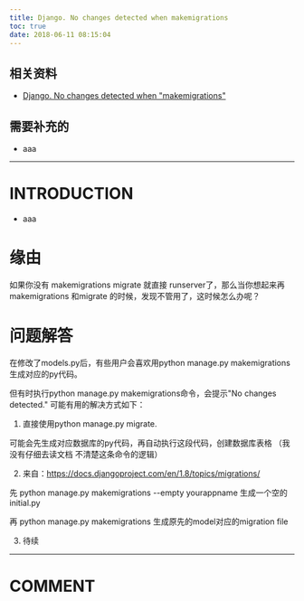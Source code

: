 ```yaml
---
title: Django. No changes detected when makemigrations
toc: true
date: 2018-06-11 08:15:04
---
```


## 相关资料

- [Django. No changes detected when "makemigrations"](https://blog.csdn.net/stephen_wong/article/details/46351505)




## 需要补充的






  * aaa





* * *





# INTRODUCTION






  * aaa




# 缘由


如果你没有 makemigrations migrate 就直接 runserver了，那么当你想起来再 makemigrations 和migrate 的时候，发现不管用了，这时候怎么办呢？


# 问题解答


在修改了models.py后，有些用户会喜欢用python manage.py makemigrations生成对应的py代码。

但有时执行python manage.py makemigrations命令，会提示"No changes detected." 可能有用的解决方式如下：

1. 直接使用python manage.py migrate.

可能会先生成对应数据库的py代码，再自动执行这段代码，创建数据库表格 （我没有仔细去读文档 不清楚这条命令的逻辑）

2. 来自：https://docs.djangoproject.com/en/1.8/topics/migrations/

先 python manage.py makemigrations --empty yourappname 生成一个空的initial.py

再 python manage.py makemigrations 生成原先的model对应的migration file

3. 待续





















* * *





# COMMENT
